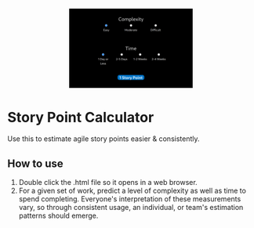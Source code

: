 <p align="center">
  <img src="screenshot.png" alt="Story Point Calculator" width="50%"/>
</p>

# Story Point Calculator

Use this to estimate agile story points easier & consistently.

## How to use

1. Double click the .html file so it opens in a web browser.
2. For a given set of work, predict a level of complexity as well as time to spend completing. Everyone's interpretation of these measurements vary, so through consistent usage, an individual, or team's estimation patterns should emerge.
